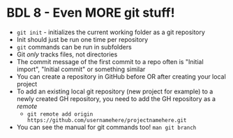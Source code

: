 # BDL 8 - Even MORE git stuff!
- `git init` - initializes the current working folder as a git repository
- Init should just be run one time per repository
- `git` commands can be run in subfolders
- Git _only_ tracks files, not directories
- The commit message of the first commit to a repo often is "Initial import", "Initial commit" or something similar
- You can create a repository in GitHub before OR after creating your local project
- To add an existing local git repository (new project for example) to a newly created GH repository, you need to add the GH repository as a _remote_
    - `git remote add origin https://github.com/usernamehere/projectnamehere.git`
- You can see the manual for git commands too! `man git branch`